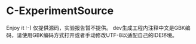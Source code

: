 # C-ExperimentSource
Enjoy it :-)
仅提供源码，实验报告暂不提供。
dev生成工程内注释中文是GBK编码，请使用GBK编码方式打开或者手动修改UTF-8以适配自己的IDE环境。